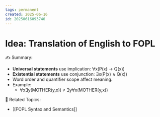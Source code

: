 ```yaml
---
tags: permanent
created: 2025-06-16
id: 20250616093740
---
```


# Idea: Translation of English to FOPL

✍ Summary:
- **Universal statements** use implication: ∀x(P(x) → Q(x))
- **Existential statements** use conjunction: ∃x(P(x) ∧ Q(x))
- Word order and quantifier scope affect meaning.
- Example: 
  - ∀x∃y(MOTHER(y,x)) ≠ ∃y∀x(MOTHER(y,x))

👀 Related Topics:
- [[FOPL Syntax and Semantics]]
